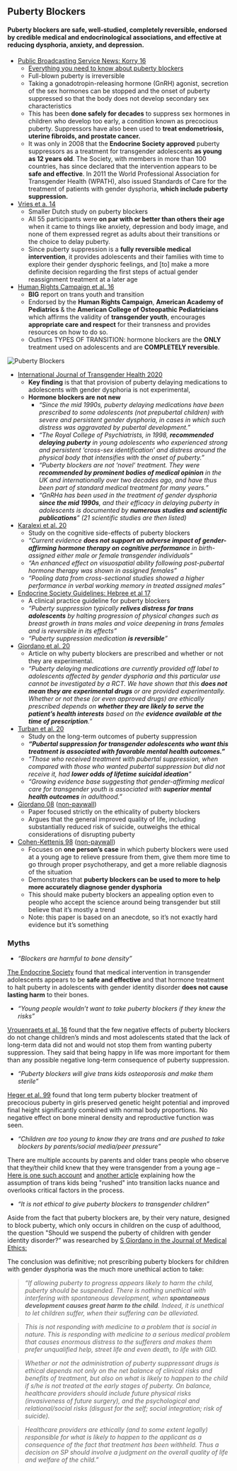 ## Puberty Blockers
#### Puberty blockers are safe, well-studied, completely reversible, endorsed by credible medical and endocrinological associations, and effective at reducing dysphoria, anxiety, and depression.

*   [Public Broadcasting Service News: Korry 16](https://www.pbs.org/newshour/nation/puberty-blockers-may-improve-mental-health-transgender-adolescents)
    *   <span style="text-decoration:underline;">Everything you need to know about puberty blockers</span> 
    *   Full-blown puberty is irreversible
    *   Taking a gonadotropin-releasing hormone (GnRH) agonist, secretion of the sex hormones can be stopped and the onset of puberty suppressed so that the body does not develop secondary sex characteristics
    *   This has been **done safely for decades** to suppress sex hormones in children who develop too early, a condition known as precocious puberty. Suppressors have also been used to **treat endometriosis, uterine fibroids, and prostate cancer.**
    *   It was only in 2008 that the **Endocrine Society approved** puberty suppressors as a treatment for transgender adolescents **as young as 12 years old**. The Society, with members in more than 100 countries, has since declared that the intervention appears to be **safe and effective**.  In 2011 the World Professional Association for Transgender Health (WPATH), also issued Standards of Care for the treatment of patients with gender dysphoria, **which include puberty suppression.**
*   [Vries et a. 14](https://pediatrics.aappublications.org/content/early/2014/09/02/peds.2013-2958?sso=1&sso_redirect_count=1&nfstatus=401&nftoken=00000000-0000-0000-0000-000000000000&nfstatusdescription=ERROR%3a+No+local+token)
    *   Smaller Dutch study on puberty blockers
    *   All 55 participants were **on par with or better than others their age** when it came to things like anxiety, depression and body image, and none of them expressed regret as adults about their transitions or the choice to delay puberty.
    *   Since puberty suppression is a **fully reversible medical intervention**, it provides adolescents and their families with time to explore their gender dysphoric feelings, and [to] make a more definite decision regarding the first steps of actual gender reassignment treatment at a later age
*   [Human Rights Campaign et al. 16](https://assets2.hrc.org/files/documents/SupportingCaringforTransChildren.pdf)
    *   **BIG** report on trans youth and transition
    *   Endorsed by the **Human Rights Campaign**, **American Academy of Pediatrics** & the **American College of Osteopathic Pediatricians** which affirms the validity of **transgender youth**, encourages **appropriate care and respect** for their transness and provides resources on how to do so.
    *   Outlines TYPES OF TRANSITION: hormone blockers are the **ONLY** treatment used on adolescents and are **COMPLETELY reversible**.

![Puberty Blockers](https://raw.githubusercontent.com/NB419/source-library/master/images/puberty_blockers.png)

*   [International Journal of Transgender Health 2020](https://doi.org/10.1080/26895269.2020.1747768)
    *   **Key finding** is that that provision of puberty delaying medications to adolescents with gender dysphoria is not experimental, 
    *   **Hormone blockers are not new**
        *   _“Since the mid 1990s, puberty delaying medications have been prescribed to some adolescents (not prepubertal children) with severe and persistent gender dysphoria, in cases in which such distress was aggravated by pubertal development.”_
        *   _“The Royal College of Psychiatrists, in 1998, **recommended delaying puberty** in young adolescents who experienced  strong and persistent ‘cross-sex  identification’ and distress around the physical body that intensifies with the onset of puberty.”_
        *   _“Puberty blockers are not ‘novel' treatment. They were **recommended by prominent bodies of medical opinion** in the UK and internationally over two decades ago, and have thus been part of standard medical treatment for many years.”_
        *   _“GnRHa has been used in the treatment of gender dysphoria **since the mid 1990s**, and their efficacy in delaying puberty in adolescents is documented by **numerous studies and scientific publications**” (21 scientific studies are then listed)_
*   [Karalexi et al. 20](https://doi.org/10.1016/j.psyneuen.2020.104721)
    * Study on the cognitive side-effects of puberty blockers
    *   _“Current evidence **does not support an adverse impact of gender-affirming hormone therapy on cognitive performance** in birth-assigned either male or female transgender individuals”_
    *   _“An enhanced effect on visuospatial ability following post-pubertal hormone therapy was shown in assigned females”_
    *   _“Pooling data from cross-sectional studies showed a higher performance in verbal working memory in treated assigned males”_
*   [Endocrine Society Guidelines: Hebree et al 17](https://academic.oup.com/jcem/article/102/11/3869/4157558)
    *   A clinical practice guideline for puberty blockers
    *   _“Puberty suppression typically **relives distress for trans adolescents** by halting progression of physical changes such as breast growth in trans males and voice deepening in trans females and is reversible in its effects”_
    *   _“Puberty suppression medication **is reversible**”_
*   [Giordano et al. 20](https://www.tandfonline.com/doi/full/10.1080/26895269.2020.1747768)
    *   Article on why puberty blockers are prescribed and whether or not they are experimental.
    *   _“Puberty delaying medications are currently provided off label to adolescents affected by gender dysphoria and this particular use cannot be investigated by a RCT. We have shown that this **does not mean they are experimental drugs** or are provided experimentally. Whether or not these (or even approved drugs) are ethically prescribed depends on **whether they are likely to serve the patient’s health interests** based on the **evidence available at the time of prescription**.”_
*   [Turban et al. 20](https://www.ncbi.nlm.nih.gov/pmc/articles/PMC7073269/)
    *   Study on the long-term outcomes of puberty suppression
    *   **_“Pubertal suppression for transgender adolescents who want this treatment is associated with favorable mental health outcomes.”_**
    *   _“Those who received treatment with pubertal suppression, when compared with those who wanted pubertal suppression but did not receive it, had **lower odds of lifetime suicidal ideation**”_
    *   _“Growing evidence base suggesting that gender-affirming medical care for transgender youth is associated with **superior mental health outcomes** in adulthood.”_
*   [Giordano 08](https://jme.bmj.com/content/34/8/580) ([non-paywall](https://scihub.wikicn.top/https://doi.org/10.1136/jme.2007.021097))
    *   Paper focused strictly on the ethicality of puberty blockers
    *   Argues that the general improved quality of life, including substantially reduced risk of suicide, outweighs the ethical considerations of disrupting puberty
*   [Cohen-Kettenis 98](https://pubmed.ncbi.nlm.nih.gov/9879847/) ([non-paywall](https://scihub.wikicn.top/https://doi.org/10.1007/s007870050073))
    *   Focuses on **one person’s case** in which puberty blockers were used at a young age to relieve pressure from them, give them more time to go through proper psychotherapy, and get a more reliable diagnosis of the situation
    *   Demonstrates that **puberty blockers can be used to more to help more accurately diagnose gender dysphoria**
    *   This should make puberty blockers an appealing option even to people who accept the science around being transgender but still believe that it’s mostly a trend
    *   Note: this paper is based on an anecdote, so it’s not exactly hard evidence but it’s something

### Myths


* *“Blockers are harmful to bone density”*

[The Endocrine Society](https://www.eurekalert.org/pub_releases/2013-06/tes-mii061513.php) found that medical intervention in transgender adolescents appears to be **safe and effective** and that hormone treatment to halt puberty in adolescents with gender identity disorder **does not cause lasting harm** to their bones.



* *“Young people wouldn’t want to take puberty blockers if they knew the risks”*

[Vrouenraets et al. 16](https://www.ncbi.nlm.nih.gov/pmc/articles/PMC4987409/) found that the few negative effects of puberty blockers do not change children’s minds and most adolescents stated that the lack of long-term data did not and would not stop them from wanting puberty suppression. They said that being happy in life was more important for them than any possible negative long-term consequence of puberty suppression.



* *“Puberty blockers will give trans kids osteoporosis and make them sterile”*

[Heger et al. 99](https://academic.oup.com/jcem/article/84/12/4583/2864749) found that long term puberty blocker treatment of precocious puberty in girls preserved genetic height potential and improved final height significantly combined with normal body proportions. No negative effect on bone mineral density and reproductive function was seen.



* *“Children are too young to know they are trans and are pushed to take blockers by parents/social media/peer pressure”*

There are multiple accounts by parents and older trans people who observe that they/their child knew that they were transgender from a young age – [Here is one such account](https://www.npr.org/templates/story/story.php?storyId=90273278) and [another article](https://www.thedailybeast.com/its-absurd-to-claim-that-trans-kids-are-being-rushed-into-transitioning) explaining how the assumption of trans kids being "rushed" into transition lacks nuance and overlooks critical factors in the process.



* *“It is not ethical to give puberty blockers to transgender children”*

Aside from the fact that puberty blockers are, by their very nature, designed to block puberty, which only occurs in children on the cusp of adulthood, the question "Should we suspend the puberty of children with gender identity disorder?” was researched by [S Giordano in the Journal of Medical Ethics:](https://docdro.id/xKro7DS)


The conclusion was definitive; not prescribing puberty blockers for children with gender dysphoria was the much more unethical action to take:


> _“If allowing puberty to progress appears likely to harm the child, puberty should be suspended. There is nothing unethical with interfering with spontaneous development, when **spontaneous development causes great harm to the child**. Indeed, it is unethical to let children suffer, when their suffering can be alleviated._


> _This is not responding with medicine to a problem that is social in nature. This is responding with medicine to a serious medical problem that causes enormous distress to the sufferers and makes them prefer unqualified help, street life and even death, to life with GID._


> _Whether or not the administration of puberty suppressant drugs is ethical depends not only on the net balance of clinical risks and benefits of treatment, but also on what is likely to happen to the child if s/he is not treated at the early stages of puberty. On balance, healthcare providers should include future physical risks (invasiveness of future surgery), and the psychological and relational/social risks (disgust for the self; social integration; risk of suicide)._


> _Healthcare providers are ethically (and to some extent legally) responsible for what is likely to happen to the applicant as a consequence of the fact that treatment has been withheld. Thus a decision on SP should involve a judgment on the overall quality of life and welfare of the child.”_

